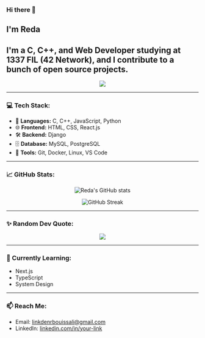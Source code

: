 ### Hi there 👋

## I'm Reda  
## I'm a C, C++, and Web Developer studying at 1337 FIL (42 Network), and I contribute to a bunch of open source projects.

<p align="center">
  <a href="https://github.com/rbouissa">
    <img align="center" src="https://badge.mediaplus.ma/binary/rbouissa" />
  </a>
</p>

---

### 💻 Tech Stack:
- 🚀 **Languages:** C, C++, JavaScript, Python
- 🌐 **Frontend:** HTML, CSS, React.js
- 🛠️ **Backend:** Django
- 🗄️ **Database:** MySQL, PostgreSQL
- 🔧 **Tools:** Git, Docker, Linux, VS Code

---

### 📈 GitHub Stats:

<p align="center">
  <img src="https://github-readme-stats.vercel.app/api?username=rbouissa&show_icons=true&theme=tokyonight&hide_border=false" alt="Reda's GitHub stats" />
</p>

<p align="center">
  <img src="https://github-readme-streak-stats.demolab.com?user=rbouissa&theme=tokyonight&hide_border=false" alt="GitHub Streak" />
</p>

---

### ✨ Random Dev Quote:
<p align="center">
  <img src="https://quotes-github-readme.vercel.app/api?type=horizontal&theme=tokyonight" />
</p>

---

### 🧠 Currently Learning:
- Next.js
- TypeScript
- System Design

---

### 📫 Reach Me:
- Email: linkdenrbouissali@gmail.com
- LinkedIn: [linkedin.com/in/your-link](https://www.linkedin.com/in/bouissali-reda-2b8400287/)


